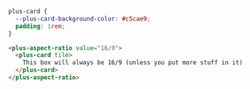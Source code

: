```css [style]
plus-card {
  --plus-card-background-color: #c5cae9;
  padding: 1rem;
}
```

```html [template]
<plus-aspect-ratio value="16/9">
  <plus-card tile>
    This box will always be 16/9 (unless you put more stuff in it)
  </plus-card>
</plus-aspect-ratio>
```
